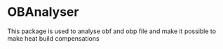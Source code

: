 # OBAnalyser
This package is used to analyse obf and obp file and make it possible to make heat build compensations
